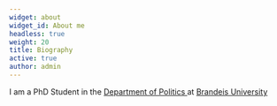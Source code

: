 ```yaml
---
widget: about
widget_id: About me
headless: true
weight: 20
title: Biography
active: true
author: admin
---
```

I am a PhD Student in the [Department of Politics ](https://www.ucl.ac.uk/political-science)at [Brandeis University](https://www.ucl.ac.uk/)